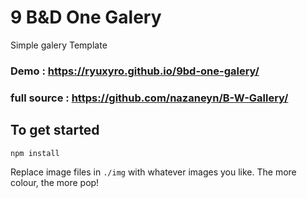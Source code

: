 # 9 B&D One Galery

Simple galery Template<br>
### Demo : https://ryuxyro.github.io/9bd-one-galery/
### full source : https://github.com/nazaneyn/B-W-Gallery/

## To get started
```bash
npm install
```

Replace image files in `./img` with whatever images you like. The more colour, the more pop!

